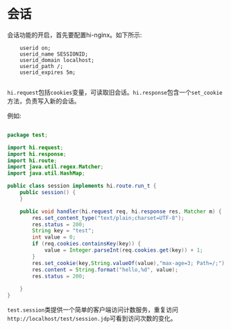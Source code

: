 # 会话

会话功能的开启，首先要配置hi-nginx。如下所示:

```nginx
    userid on;
    userid_name SESSIONID;
    userid_domain localhost;
    userid_path /;
    userid_expires 5m;
    
```

`hi.request`包括`cookies`变量，可读取旧会话。`hi.response`包含一个`set_cookie`方法，负责写入新的会话。

例如:

```java

package test;

import hi.request;
import hi.response;
import hi.route;
import java.util.regex.Matcher;
import java.util.HashMap;

public class session implements hi.route.run_t {
    public session() {
    }

    public void handler(hi.request req, hi.response res, Matcher m) {
        res.set_content_type("text/plain;charset=UTF-8");
        res.status = 200;
        String key = "test";
        int value = 0;
        if (req.cookies.containsKey(key)) {
            value = Integer.parseInt(req.cookies.get(key)) + 1;
        }
        res.set_cookie(key,String.valueOf(value),"max-age=3; Path=/;")
        res.content = String.format("hello,%d", value);
        res.status = 200;
        
    }
}

```

`test.session`类提供一个简单的客户端访问计数服务，重复访问`http://localhost/test/session.jdp`可看到访问次数的变化。

